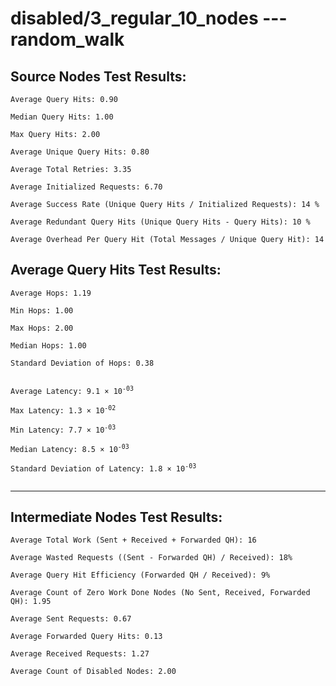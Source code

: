 # disabled/3_regular_10_nodes --- random_walk
## Source Nodes Test Results:
	Average Query Hits: 0.90

	Median Query Hits: 1.00

	Max Query Hits: 2.00

	Average Unique Query Hits: 0.80

	Average Total Retries: 3.35

	Average Initialized Requests: 6.70

	Average Success Rate (Unique Query Hits / Initialized Requests): 14 %

	Average Redundant Query Hits (Unique Query Hits - Query Hits): 10 %

	Average Overhead Per Query Hit (Total Messages / Unique Query Hit): 14



## Average Query Hits Test Results:
<pre><code>Average Hops: 1.19

Min Hops: 1.00

Max Hops: 2.00

Median Hops: 1.00

Standard Deviation of Hops: 0.38


Average Latency: 9.1 × 10<sup>-03</sup>

Max Latency: 1.3 × 10<sup>-02</sup>

Min Latency: 7.7 × 10<sup>-03</sup>

Median Latency: 8.5 × 10<sup>-03</sup>

Standard Deviation of Latency: 1.8 × 10<sup>-03</sup>

</code></pre>

---------------------------------------------
## Intermediate Nodes Test Results:

	Average Total Work (Sent + Received + Forwarded QH): 16

	Average Wasted Requests ((Sent - Forwarded QH) / Received): 18%

	Average Query Hit Efficiency (Forwarded QH / Received): 9%

	Average Count of Zero Work Done Nodes (No Sent, Received, Forwarded QH): 1.95

	Average Sent Requests: 0.67

	Average Forwarded Query Hits: 0.13

	Average Received Requests: 1.27

	Average Count of Disabled Nodes: 2.00

